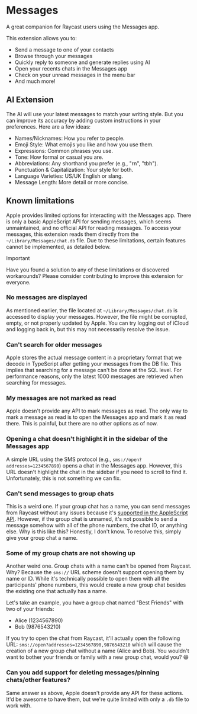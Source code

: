 # Messages

A great companion for Raycast users using the Messages app. 

This extension allows you to:

- Send a message to one of your contacts
- Browse through your messages
- Quickly reply to someone and generate replies using AI
- Open your recents chats in the Messages app
- Check on your unread messages in the menu bar
- And much more!

## AI Extension

The AI will use your latest messages to match your writing style. But you can improve its accuracy by adding custom instructions in your preferences. Here are a few ideas:

- Names/Nicknames: How you refer to people.
- Emoji Style: What emojis you like and how you use them.
- Expressions: Common phrases you use.
- Tone: How formal or casual you are.
- Abbreviations: Any shorthand you prefer (e.g., "rn", "tbh").
- Punctuation & Capitalization: Your style for both.
- Language Varieties: US/UK English or slang.
- Message Length: More detail or more concise.

## Known limitations

Apple provides limited options for interacting with the Messages app. There is only a basic AppleScript API for sending messages, which seems unmaintained, and no official API for reading messages. To access your messages, this extension reads them directly from the `~/Library/Messages/chat.db` file. Due to these limitations, certain features cannot be implemented, as detailed below.

> [!IMPORTANT]
> Have you found a solution to any of these limitations or discovered workarounds? Please consider contributing to improve this extension for everyone.

### No messages are displayed

As mentioned earlier, the file located at `~/Library/Messages/chat.db` is accessed to display your messages. However, the file might be corrupted, empty, or not properly updated by Apple. You can try logging out of iCloud and logging back in, but this may not necessarily resolve the issue.

### Can't search for older messages

Apple stores the actual message content in a proprietary format that we decode in TypeScript after getting your messages from the DB file. This implies that searching for a message can't be done at the SQL level. For performance reasons, only the latest 1000 messages are retrieved when searching for messages.

### My messages are not marked as read

Apple doesn't provide any API to mark messages as read. The only way to mark a message as read is to open the Messages app and mark it as read there. This is painful, but there are no other options as of now.

### Opening a chat doesn't highlight it in the sidebar of the Messages app

A simple URL using the SMS protocol (e.g., `sms://open?addresses=1234567890`) opens a chat in the Messages app. However, this URL doesn't highlight the chat in the sidebar if you need to scroll to find it. Unfortunately, this is not something we can fix.

### Can't send messages to group chats

This is a weird one. If your group chat has a name, you can send messages from Raycast without any issues because it's [supported in the AppleScript API](https://stackoverflow.com/questions/15958090/send-group-imessage-using-applescript/69037299#69037299). However, if the group chat is unnamed, it's not possible to send a message somehow with all of the phone numbers, the chat ID, or anything else. Why is this like this? Honestly, I don't know. To resolve this, simply give your group chat a name.

### Some of my group chats are not showing up

Another weird one. Group chats with a name can't be opened from Raycast. Why? Because the `sms://` URL scheme doesn't support opening them by name or ID. While it's technically possible to open them with all the participants' phone numbers, this would create a new group chat besides the existing one that actually has a name. 

Let's take an example, you have a group chat named "Best Friends" with two of your friends:

- Alice (1234567890)
- Bob (9876543210)

If you try to open the chat from Raycast, it'll actually open the following URL: `sms://open?addresses=1234567890,9876543210` which will cause the creation of a new group chat without a name (Alice and Bob). You wouldn't want to bother your friends or family with a new group chat, would you? 😄

### Can you add support for deleting messages/pinning chats/other features?

Same answer as above, Apple doesn't provide any API for these actions. It'd be awesome to have them, but we're quite limited with only a `.db` file to work with.